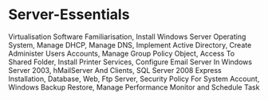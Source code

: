 # Server-Essentials
Virtualisation Software Familiarisation, Install Windows Server Operating System, Manage DHCP, Manage DNS, Implement Active Directory, Create Administer Users Accounts, Manage Group Policy Object, Access To Shared Folder, Install Printer Services, Configure Email Server In Windows Server 2003, hMailServer And Clients, SQL Server 2008 Express Installation, Database, Web, Ftp Server, Security Policy For System Account, Windows Backup Restore, Manage Performance Monitor and Schedule Task

